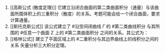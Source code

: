 1. [[高斯公式 (散度定理)]]  它建立沿闭合曲面的第二类曲面积分（通量）与该曲面所围体积上的三重积分（散度）的关系。考题可能会给一个闭合曲面，要求计算通量。
2. [[斯托克斯公式]]   该公式建立了 #沿空间闭曲线 $\Gamma$ 的 #第二类曲线积分 与其所围的 #任意一个曲面 $\Sigma$ 上的 #第二类曲面积分 之间的关系。其公式为：
3. [[格林公式]]  建立了平面区域上的 #二重积分与其边界曲线上的线积分之间的关系
矢量分析三大积分定理。